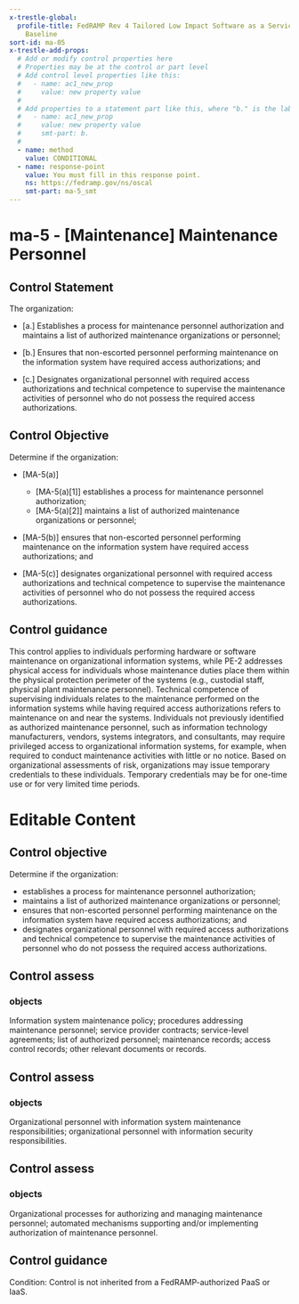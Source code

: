 ```yaml
---
x-trestle-global:
  profile-title: FedRAMP Rev 4 Tailored Low Impact Software as a Service (LI-SaaS)
    Baseline
sort-id: ma-05
x-trestle-add-props:
  # Add or modify control properties here
  # Properties may be at the control or part level
  # Add control level properties like this:
  #   - name: ac1_new_prop
  #     value: new property value
  #
  # Add properties to a statement part like this, where "b." is the label of the target statement part
  #   - name: ac1_new_prop
  #     value: new property value
  #     smt-part: b.
  #
  - name: method
    value: CONDITIONAL
  - name: response-point
    value: You must fill in this response point.
    ns: https://fedramp.gov/ns/oscal
    smt-part: ma-5_smt
---
```


# ma-5 - \[Maintenance\] Maintenance Personnel

## Control Statement

The organization:

- \[a.\] Establishes a process for maintenance personnel authorization and maintains a list of authorized maintenance organizations or personnel;

- \[b.\] Ensures that non-escorted personnel performing maintenance on the information system have required access authorizations; and

- \[c.\] Designates organizational personnel with required access authorizations and technical competence to supervise the maintenance activities of personnel who do not possess the required access authorizations.

## Control Objective

Determine if the organization:

- \[MA-5(a)\]

  - \[MA-5(a)[1]\] establishes a process for maintenance personnel authorization;
  - \[MA-5(a)[2]\] maintains a list of authorized maintenance organizations or personnel;

- \[MA-5(b)\] ensures that non-escorted personnel performing maintenance on the information system have required access authorizations; and

- \[MA-5(c)\] designates organizational personnel with required access authorizations and technical competence to supervise the maintenance activities of personnel who do not possess the required access authorizations.

## Control guidance

This control applies to individuals performing hardware or software maintenance on organizational information systems, while PE-2 addresses physical access for individuals whose maintenance duties place them within the physical protection perimeter of the systems (e.g., custodial staff, physical plant maintenance personnel). Technical competence of supervising individuals relates to the maintenance performed on the information systems while having required access authorizations refers to maintenance on and near the systems. Individuals not previously identified as authorized maintenance personnel, such as information technology manufacturers, vendors, systems integrators, and consultants, may require privileged access to organizational information systems, for example, when required to conduct maintenance activities with little or no notice. Based on organizational assessments of risk, organizations may issue temporary credentials to these individuals. Temporary credentials may be for one-time use or for very limited time periods.

# Editable Content

<!-- Make additions and edits below -->
<!-- The above represents the contents of the control as received by the profile, prior to additions. -->
<!-- If the profile makes additions to the control, they will appear below. -->
<!-- The above markdown may not be edited but you may edit the content below, and/or introduce new additions to be made by the profile. -->
<!-- If there is a yaml header at the top, parameter values may be edited. Use --set-parameters to incorporate the changes during assembly. -->
<!-- The content here will then replace what is in the profile for this control, after running profile-assemble. -->
<!-- The added parts in the profile for this control are below.  You may edit them and/or add new ones. -->
<!-- Each addition must have a heading either of the form ## Control my_addition_name -->
<!-- or ## Part a. (where the a. refers to one of the control statement labels.) -->
<!-- "## Control" parts are new parts added after the statement part. -->
<!-- "## Part" parts are new parts added into the top-level statement part with that label. -->
<!-- Subparts may be added with nested hash levels of the form ### My Subpart Name -->
<!-- underneath the parent ## Control or ## Part being added -->
<!-- See https://ibm.github.io/compliance-trestle/tutorials/ssp_profile_catalog_authoring/ssp_profile_catalog_authoring for guidance. -->

## Control objective

Determine if the organization:

* establishes a process for maintenance personnel authorization;
* maintains a list of authorized maintenance organizations or personnel;
* ensures that non-escorted personnel performing maintenance on the information system have required access authorizations; and
* designates organizational personnel with required access authorizations and technical competence to supervise the maintenance activities of personnel who do not possess the required access authorizations.

## Control assess

### objects

Information system maintenance policy; procedures addressing maintenance personnel; service provider contracts; service-level agreements; list of authorized personnel; maintenance records; access control records; other relevant documents or records.

## Control assess

### objects

Organizational personnel with information system maintenance responsibilities; organizational personnel with information security responsibilities.

## Control assess

### objects

Organizational processes for authorizing and managing maintenance personnel; automated mechanisms supporting and/or implementing authorization of maintenance personnel.

## Control guidance

Condition: Control is not inherited from a FedRAMP-authorized PaaS or IaaS.
